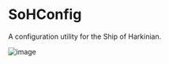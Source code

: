 # SoHConfig
A configuration utility for the Ship of Harkinian.

![image](https://user-images.githubusercontent.com/7089228/160076889-400284b1-ed8d-4f45-8f86-4a1e46bb4308.png)
